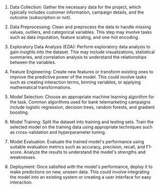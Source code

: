 1. Data Collection: Gather the necessary data for the project, which typically includes customer information, campaign details, and the outcome (subscription or not).

2. Data Preprocessing: Clean and preprocess the data to handle missing values, outliers, and categorical variables. This step may involve tasks such as data imputation, feature scaling, and one-hot encoding.

3. Exploratory Data Analysis (EDA): Perform exploratory data analysis to gain insights into the dataset. This may include visualizations, statistical summaries, and correlation analysis to understand the relationships between the variables.

4. Feature Engineering: Create new features or transform existing ones to improve the predictive power of the model. This could involve tasks such as creating interaction terms, binning variables, or applying mathematical transformations.

5. Model Selection: Choose an appropriate machine learning algorithm for the task. Common algorithms used for bank telemarketing campaigns include logistic regression, decision trees, random forests, and gradient boosting.

6. Model Training: Split the dataset into training and testing sets. Train the selected model on the training data using appropriate techniques such as cross-validation and hyperparameter tuning.

7. Model Evaluation: Evaluate the trained model's performance using suitable evaluation metrics such as accuracy, precision, recall, and F1-score. Analyze the results to understand the model's strengths and weaknesses.

8. Deployment: Once satisfied with the model's performance, deploy it to make predictions on new, unseen data. This could involve integrating the model into an existing system or creating a user interface for easy interaction.
